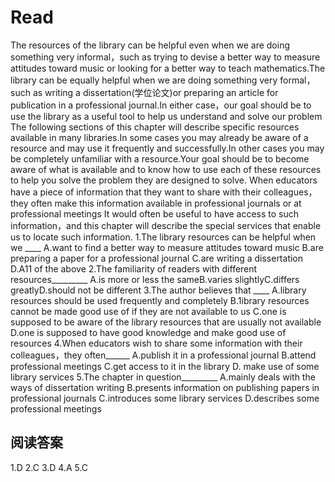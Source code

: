 # Read
The resources of the library can be helpful even when we are doing something very informal，such as trying to devise a better way to measure attitudes toward music or looking for a better way to teach mathematics.The library can be equally helpful when we are doing something very formal，such as writing a dissertation(学位论文)or preparing an article for publication in a professional journal.In either case，our goal should be to use the library as a useful tool to help us understand and solve our problem
The following sections of this chapter will describe specific resources available in many libraries.In some cases you may already be aware of a resource and may use it frequently and successfully.In other cases you may be completely unfamiliar with a resource.Your goal should be to become aware of what is available and to know how to use each of these resources to help you solve the problem they are designed to solve.
When educators have a piece of information that they want to share with their colleagues，they often make this information available in professional journals or at professional meetings It would often be useful to have access to such information，and this chapter will describe the special services that enable us to locate such information.
1.The library resources can be helpful when we ____
A.want to find a better way to measure attitudes toward music
B.are preparing a paper for a professional journal
C.are writing a dissertation
D.A11 of the above
2.The familiarity of readers with different resources_________
A.is more or less the sameB.varies slightlyC.differs greatlyD.should not be different
3.The author believes that ____
A.library resources should be used frequently and completely
B.1ibrary resources cannot be made good use of if they are not available to us
C.one is supposed to be aware of the library resources that are usually not available
D.one is supposed to have good knowledge and make good use of resources
4.When educators wish to share some information with their colleagues，they often______
A.publish it in a professional journal
B.attend professional meetings
C.get access to it in the library
D. make use of some library services
5.The chapter in question_________
A.mainly deals with the ways of dissertation writing
B.presents information on publishing papers in professional journals
C.introduces some library services
D.describes some professional meetings
## 阅读答案
1.D
2.C
3.D
4.A
5.C
